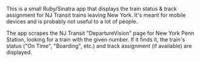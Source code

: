 This is a small Ruby/Sinatra app that displays the train status & track assignment for NJ Transit trains leaving New York. It's meant for mobile devices and is probably not useful to a lot of people.

The app scrapes the NJ Transit "DepartureVision" page for New York Penn Station, looking for a train with the given number. If it finds it, the train's status ("On Time", "Boarding", etc.) and track assignment (if available) are displayed.
